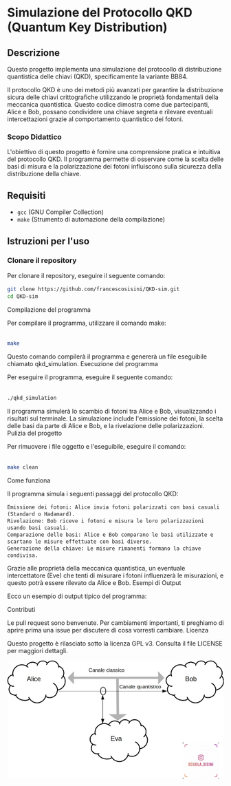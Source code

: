 # Simulazione del Protocollo QKD (Quantum Key Distribution)

## Descrizione

Questo progetto implementa una simulazione del protocollo di distribuzione quantistica delle chiavi (QKD), specificamente la variante BB84. 

Il protocollo QKD è uno dei metodi più avanzati per garantire la distribuzione sicura delle chiavi crittografiche utilizzando le proprietà fondamentali della meccanica quantistica. Questo codice dimostra come due partecipanti, Alice e Bob, possano condividere una chiave segreta e rilevare eventuali intercettazioni grazie al comportamento quantistico dei fotoni.

### Scopo Didattico

L'obiettivo di questo progetto è fornire una comprensione pratica e intuitiva del protocollo QKD. Il programma permette di osservare come la scelta delle basi di misura e la polarizzazione dei fotoni influiscono sulla sicurezza della distribuzione della chiave.

## Requisiti

- `gcc` (GNU Compiler Collection)
- `make` (Strumento di automazione della compilazione)

## Istruzioni per l'uso

### Clonare il repository

Per clonare il repository, eseguire il seguente comando:

```bash
git clone https://github.com/francescosisini/QKD-sim.git
cd QKD-sim
```
Compilazione del programma

Per compilare il programma, utilizzare il comando make:

```bash

make
```
Questo comando compilerà il programma e genererà un file eseguibile chiamato qkd_simulation.
Esecuzione del programma

Per eseguire il programma, eseguire il seguente comando:

```bash

./qkd_simulation
```
Il programma simulerà lo scambio di fotoni tra Alice e Bob, visualizzando i risultati sul terminale. La simulazione include l'emissione dei fotoni, la scelta delle basi da parte di Alice e Bob, e la rivelazione delle polarizzazioni.
Pulizia del progetto

Per rimuovere i file oggetto e l'eseguibile, eseguire il comando:

```bash

make clean
```
Come funziona

Il programma simula i seguenti passaggi del protocollo QKD:

    Emissione dei fotoni: Alice invia fotoni polarizzati con basi casuali (Standard o Hadamard).
    Rivelazione: Bob riceve i fotoni e misura le loro polarizzazioni usando basi casuali.
    Comparazione delle basi: Alice e Bob comparano le basi utilizzate e scartano le misure effettuate con basi diverse.
    Generazione della chiave: Le misure rimanenti formano la chiave condivisa.

Grazie alle proprietà della meccanica quantistica, un eventuale intercettatore (Eve) che tenti di misurare i fotoni influenzerà le misurazioni, e questo potrà essere rilevato da Alice e Bob.
Esempi di Output

Ecco un esempio di output tipico del programma:



Contributi

Le pull request sono benvenute. Per cambiamenti importanti, ti preghiamo di aprire prima una issue per discutere di cosa vorresti cambiare.
Licenza

Questo progetto è rilasciato sotto la licenza GPL v3. Consulta il file LICENSE per maggiori dettagli.

![quanta](quantistica.jpg)
